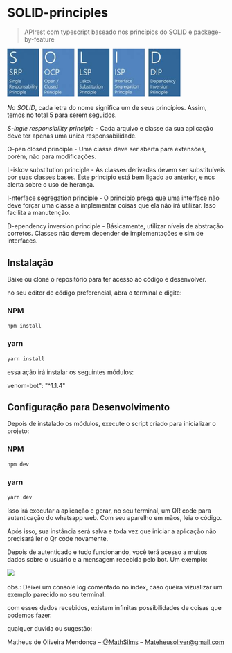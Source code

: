 # SOLID-principles

> APIrest com typescript baseado nos princípios do SOLID e packege-by-feature 
           
<img src="solid.jpg" alt="solid" width="400"/>                                     


*No SOLID*, cada letra do nome significa um de seus princípios. Assim, temos no total 5 para serem seguidos.

*S-ingle responsibility principle* - Cada arquivo e classe da sua aplicação deve ter apenas uma única responsabilidade.

O-pen closed principle - Uma classe deve ser aberta para extensões, porém, não para modificações.

L-iskov substitution principle - As classes derivadas devem ser substituíveis por suas classes bases. Este princípio está bem ligado ao anterior, e nos alerta sobre o uso de herança.

I-nterface segregation principle - O principio prega que uma interface não deve forçar uma classe a implementar coisas que ela não irá utilizar. Isso facilita a manutenção.

D-ependency inversion principle - Básicamente, utilizar níveis de abstração corretos. Classes não devem depender de implementações e sim de interfaces. 


## Instalação

Baixe ou clone o repositório para ter acesso ao código e desenvolver.

no seu editor de código preferencial, abra o terminal e digite:

### NPM

```sh
npm install
```

### yarn

```sh
yarn install
```

essa ação irá instalar os seguintes módulos:

venom-bot": "^1.1.4"

## Configuração para Desenvolvimento

Depois de instalado os módulos, execute o script criado para inicializar o projeto: 

### NPM

```sh
npm dev
```
### yarn

```sh
yarn dev
```

Isso irá executar a aplicação e gerar, no seu terminal, um QR code para autenticação do whatsapp web. Com seu aparelho em mãos, leia o código.

 Após isso, sua instância será salva e toda vez que iniciar a aplicação não precisará ler o Qr code novamente.

Depois de autenticado e tudo funcionando, você terá acesso a muitos dados sobre o usuário e a mensagem recebida pelo bot. Um exemplo:

![](./objeto.png) 

obs.: Deixei um console log comentado no index, caso queira vizualizar um exemplo parecido no seu terminal.

com esses dados recebidos, existem infinitas possibilidades de coisas que podemos fazer.

qualquer duvida ou sugestão:


Matheus de Oliveira Mendonça – [@MathSilms](https://www.linkedin.com/in/mathsilms/) – Mateheusoliver@gmail.com
